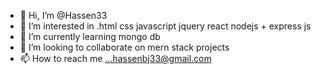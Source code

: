 - 👋 Hi, I’m @Hassen33
- 👀 I’m interested in .html css javascript jquery react nodejs + express js
- 🌱 I’m currently learning mongo db
- 💞️ I’m looking to collaborate on mern stack projects
- 📫 How to reach me ...hassenbj33@gmail.com

<!---
Hassen33/Hassen33 is a ✨ special ✨ repository because its `README.md` (this file) appears on your GitHub profile.
You can click the Preview link to take a look at your changes.
--->
